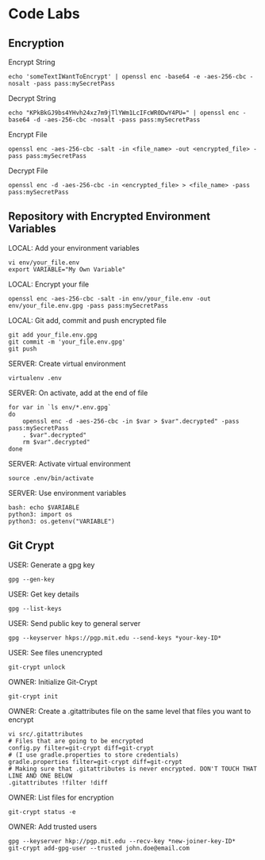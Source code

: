 # Code Labs

Encryption
----------
Encrypt String

    echo 'someTextIWantToEncrypt' | openssl enc -base64 -e -aes-256-cbc -nosalt -pass pass:mySecretPass

Decrypt String

    echo "KPkBkGJ9bs4YHvh24xz7m9jTlYWm1LcIFcWR0DwY4PU=" | openssl enc -base64 -d -aes-256-cbc -nosalt -pass pass:mySecretPass

Encrypt File

    openssl enc -aes-256-cbc -salt -in <file_name> -out <encrypted_file> -pass pass:mySecretPass

Decrypt File

    openssl enc -d -aes-256-cbc -in <encrypted_file> > <file_name> -pass pass:mySecretPass

Repository with Encrypted Environment Variables
----------
LOCAL: Add your environment variables

    vi env/your_file.env
    export VARIABLE="My Own Variable"

LOCAL: Encrypt your file

    openssl enc -aes-256-cbc -salt -in env/your_file.env -out env/your_file.env.gpg -pass pass:mySecretPass

LOCAL: Git add, commit and push encrypted file

    git add your_file.env.gpg
    git commit -m 'your_file.env.gpg'
    git push

SERVER: Create virtual environment

    virtualenv .env

SERVER: On activate, add at the end of file

    for var in `ls env/*.env.gpg`
    do
        openssl enc -d -aes-256-cbc -in $var > $var".decrypted" -pass pass:mySecretPass 
        . $var".decrypted"
        rm $var".decrypted"
    done

SERVER: Activate virtual environment

    source .env/bin/activate

SERVER: Use environment variables

    bash: echo $VARIABLE
    python3: import os
    python3: os.getenv("VARIABLE")

Git Crypt
----------
USER: Generate a gpg key

    gpg --gen-key

USER: Get key details

    gpg --list-keys

USER: Send public key to general server

    gpg --keyserver hkps://pgp.mit.edu --send-keys *your-key-ID*

USER: See files unencrypted

    git-crypt unlock

OWNER: Initialize Git-Crypt

    git-crypt init

OWNER: Create a .gitattributes file on the same level that files you want to encrypt

    vi src/.gitattributes
    # Files that are going to be encrypted
    config.py filter=git-crypt diff=git-crypt
    # (I use gradle.properties to store credentials)
    gradle.properties filter=git-crypt diff=git-crypt
    # Making sure that .gitattributes is never encrypted. DON'T TOUCH THAT LINE AND ONE BELOW
    .gitattributes !filter !diff

OWNER: List files for encryption

    git-crypt status -e

OWNER: Add trusted users

    gpg --keyserver hkp://pgp.mit.edu --recv-key *new-joiner-key-ID*
    git-crypt add-gpg-user --trusted john.doe@email.com
